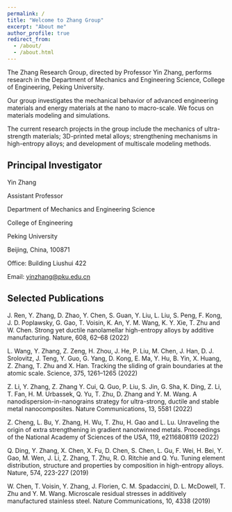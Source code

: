 ```yaml
---
permalink: /
title: "Welcome to Zhang Group"
excerpt: "About me"
author_profile: true
redirect_from: 
  - /about/
  - /about.html
---
```


The Zhang Research Group, directed by Professor Yin Zhang, performs research in the Department of Mechanics and Engineering Science, College of Engineering, Peking University.

Our group investigates the mechanical behavior of advanced engineering materials and energy materials at the nano to macro-scale. We focus on materials modeling and simulations.

The current research projects in the group include the mechanics of ultra-strength materials; 3D-printed metal alloys; strengthening mechanisms in high-entropy alloys;  and development of multiscale modeling methods.

Principal Investigator
------
Yin Zhang

Assistant Professor

Department of Mechanics and Engineering Science

College of Engineering

Peking University

Beijing, China, 100871

Office: Building Liushui 422

Email: yinzhang@pku.edu.cn

Selected Publications
------
J. Ren, Y. Zhang, D. Zhao, Y. Chen, S. Guan, Y. Liu, L. Liu, S. Peng, F. Kong, J. D. Poplawsky, G. Gao, T. Voisin, K. An, Y. M. Wang, K. Y. Xie, T. Zhu and W. Chen. Strong yet ductile nanolamellar high-entropy alloys by additive manufacturing. Nature, 608, 62–68 (2022)

L. Wang, Y. Zhang, Z. Zeng, H. Zhou, J. He, P. Liu, M. Chen, J. Han, D. J. Srolovitz, J. Teng, Y. Guo, G. Yang, D. Kong, E. Ma, Y. Hu, B. Yin, X. Huang, Z. Zhang, T. Zhu and X. Han. Tracking the sliding of grain boundaries at the atomic scale. Science, 375, 1261–1265 (2022)

Z. Li, Y. Zhang, Z. Zhang Y. Cui, Q. Guo, P. Liu, S. Jin, G. Sha, K. Ding, Z. Li, T. Fan, H. M. Urbassek, Q. Yu, T. Zhu, D. Zhang and Y. M. Wang. A nanodispersion-in-nanograins strategy for ultra-strong, ductile and stable metal nanocomposites. Nature Communications, 13, 5581 (2022)

Z. Cheng, L. Bu, Y. Zhang, H. Wu, T. Zhu, H. Gao and L. Lu. Unraveling the origin of extra strengthening in gradient nanotwinned metals. Proceedings of the National Academy of Sciences of the USA, 119, e2116808119 (2022)

Q. Ding, Y. Zhang, X. Chen, X. Fu, D. Chen, S. Chen, L. Gu, F. Wei, H. Bei, Y. Gao, M. Wen, J. Li, Z. Zhang, T. Zhu, R. O. Ritchie and Q. Yu. Tuning element distribution, structure and properties by composition in high-entropy alloys. Nature, 574, 223-227 (2019)

W. Chen, T. Voisin, Y. Zhang, J. Florien, C. M. Spadaccini, D. L. McDowell, T. Zhu and Y. M. Wang. Microscale residual stresses in additively manufactured stainless steel. Nature Communications, 10, 4338 (2019)